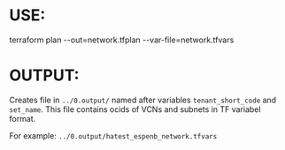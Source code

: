 USE: 
====
terraform plan --out=network.tfplan --var-file=network.tfvars


OUTPUT: 
=======
Creates file in `../0.output/` named after variables `tenant_short_code` and `set_name`.
This file contains ocids of VCNs and subnets in TF variabel format. 

For example: 
`../0.output/hatest_espenb_network.tfvars`
